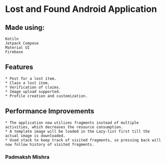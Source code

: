 # Lost and Found Android Application

## Made using:
	Kotiln
	Jetpack Compose
	Material UI
	Firebase

## Features

	* Post for a lost item.
	* Clain a lost item.
	* Verification of claims.
	* Image upload supported.
	* Profile creation and customization.

## Performance Improvements 

	* The application now utilizes fragments instead of multiple activities, which decreases the resource consumption.
	* A template image will be loaded in the Lazy-list first till the actual image is downloaded.
	* Used stack to keep track of visited fragments, so pressing back will now follow history of visited fragments.

### Padmaksh Mishra

